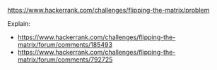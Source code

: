 https://www.hackerrank.com/challenges/flipping-the-matrix/problem

Explain:

- https://www.hackerrank.com/challenges/flipping-the-matrix/forum/comments/185493
- https://www.hackerrank.com/challenges/flipping-the-matrix/forum/comments/792725
